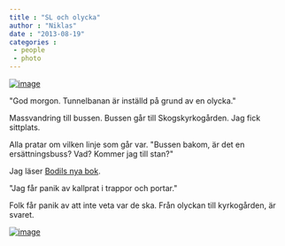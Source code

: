 ```yaml
---
title : "SL och olycka"
author : "Niklas"
date : "2013-08-19"
categories : 
 - people
 - photo
---
```


[![image](https://niklasblog.com/wp-content/wpid-CameraZOOM-20130819072844282.jpg "CameraZOOM-20130819072844282.jpg")](https://niklasblog.com/wp-content/wpid-CameraZOOM-20130819072844282.jpg)

"God morgon. Tunnelbanan är inställd på grund av en olycka."

Massvandring till bussen. Bussen går till Skogskyrkogården. Jag fick sittplats.

Alla pratar om vilken linje som går var. "Bussen bakom, är det en ersättningsbuss? Vad? Kommer jag till stan?"

Jag läser [Bodils nya bok](http://www.goodreads.com/book/show/18341437-och-ett-skepp-med-sju-segel-och-femti-kanoner-ska-f-rsvinna-med-mig).

"Jag får panik av kallprat i trappor och portar."

Folk får panik av att inte veta var de ska. Från olyckan till kyrkogården, är svaret.

[![image](https://niklasblog.com/wp-content/wpid-CameraZOOM-20130819075128485.jpg "CameraZOOM-20130819075128485.jpg")](https://niklasblog.com/wp-content/wpid-CameraZOOM-20130819075128485.jpg)
